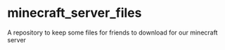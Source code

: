 # minecraft_server_files
A repository to keep some files for friends to download for our minecraft server
